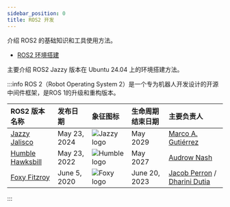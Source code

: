 ```yaml
---
sidebar_position: 0
title: ROS2 开发
---
```

介绍 ROS2 的基础知识和工具使用方法。

- [ROS2 环境搭建](/docs/ros2/ros2_base/env_install.md)

主要介绍 ROS2 Jazzy 版本在 Ubuntu 24.04 上的环境搭建方法。


:::info
ROS 2（Robot Operating System 2）是一个专为机器人开发设计的开源中间件框架，是ROS 1的升级和重构版本。

| ROS2 版本名称              | 发布日期      | 象征图标                            |   生命周期结束日期    | 主要负责人          |
| :------------------------ | :------------ | :---------------------------- | :---------------- | :----------------- |
| [Jazzy Jalisco](https://docs.ros.org/en/rolling/Releases/Release-Jazzy-Jalisco.html) | May 23, 2024 | ![Jazzy logo](https://docs.ros.org/en/rolling/_images/jazzy-small.png) | May 2029 | [Marco A. Gutiérrez](https://github.com/marcoag)|
| [Humble Hawksbill](https://docs.ros.org/en/rolling/Releases/Release-Humble-Hawksbill.html) | May 23, 2022 | ![Humble logo](https://docs.ros.org/en/rolling/_images/humble-small.png) | May 2027 | [Audrow Nash](https://github.com/audrow)|
| [Foxy Fitzroy](https://docs.ros.org/en/rolling/Releases/Release-Foxy-Fitzroy.html) | June 5, 2020 | ![Foxy logo](https://docs.ros.org/en/rolling/_images/foxy-small.png) | June 20, 2023 | [Jacob Perron](https://github.com/jacobperron) / [Dharini Dutia](https://github.com/quarkytale) |
:::